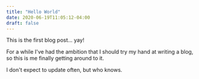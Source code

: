 ```yaml
---
title: "Hello World"
date: 2020-06-19T11:05:12-04:00
draft: false
---
```


This is the first blog post... yay!

For a while I've had the ambition that I should try my hand at writing a blog, so this is me finally getting around to it.

I don't expect to update often, but who knows.
